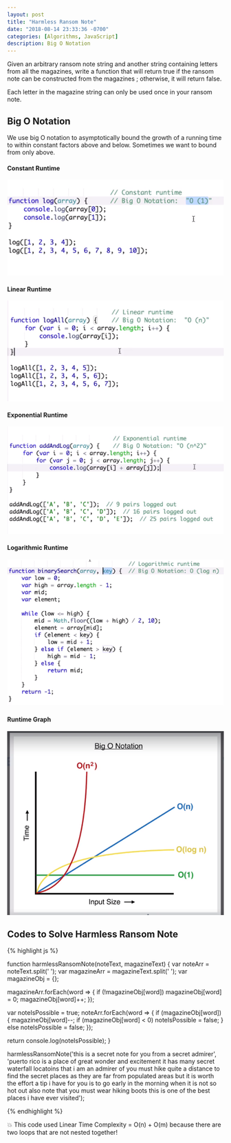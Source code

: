 ```yaml
---
layout: post
title: "Harmless Ransom Note"
date: "2018-08-14 23:33:36 -0700"
categories: [Algorithms, JavaScript]
description: Big O Notation
---
```


Given an arbitrary ransom note string and another string containing letters from all the magazines, write a function that will return true if the ransom note can be constructed from the magazines ; otherwise, it will return false.

Each letter in the magazine string can only be used once in your ransom note.

## Big O Notation

We use big O notation to asymptotically bound the growth of a running time to within constant factors above and below. Sometimes we want to bound from only above.

#### Constant Runtime

![Constant Runtime](/pic/constantruntime.PNG)

#### Linear Runtime

![Linear Runtime](/pic/linearruntime.PNG)

#### Exponential Runtime

![Exponential Runtime](/pic/exponentialruntime.PNG)

#### Logarithmic Runtime

![Logarithmic Runtime](/pic/logarithmicruntime.PNG)

#### Runtime Graph

![Runtime Graph](/pic/runtime.PNG)



## Codes to Solve Harmless Ransom Note

{% highlight js %}

function harmlessRansomNote(noteText, magazineText) {
  var noteArr = noteText.split(' ');
  var magazineArr = magazineText.split(' ');
  var magazineObj = {};

  magazineArr.forEach(word => {
    if (!magazineObj[word]) magazineObj[word] = 0;
    magazineObj[word]++;
  });

  var noteIsPossible = true;
  noteArr.forEach(word => {
    if (magazineObj[word]) {
      magazineObj[word]--;
      if (magazineObj[word] < 0) noteIsPossible = false;
    }
    else noteIsPossible = false;
  });

  return console.log(noteIsPossible);
}

harmlessRansomNote('this is a secret note for you from a secret admirer', 'puerto rico is a place of great wonder and excitement it has many secret waterfall locatoins that i am an admirer of you must hike quite a distance to find the secret places as they are far from populated areas but it is worth the effort a tip i have for you is to go early in the morning when it is not so hot out also note that you must wear hiking boots this is one of the best places i have ever visited');

{% endhighlight %}

💥 This code used Linear Time Complexity = O(n) + O(m) because there are two loops that are not nested together!
